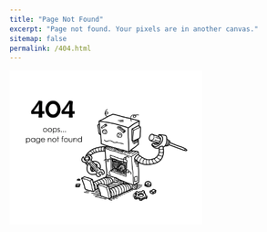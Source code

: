 ```yaml
---
title: "Page Not Found"
excerpt: "Page not found. Your pixels are in another canvas."
sitemap: false
permalink: /404.html
---
```


<img src="../images/404error.png" alt="404error" style="zoom:33%;" />
